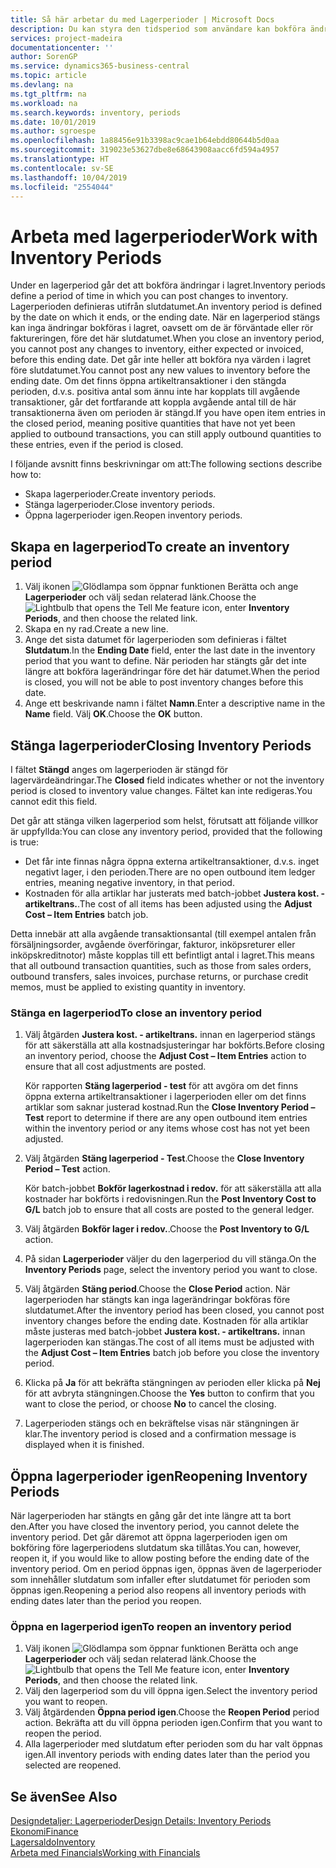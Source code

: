 ```yaml
---
title: Så här arbetar du med Lagerperioder | Microsoft Docs
description: Du kan styra den tidsperiod som användare kan bokföra ändringar i lagret genom att definiera lagerperioder.
services: project-madeira
documentationcenter: ''
author: SorenGP
ms.service: dynamics365-business-central
ms.topic: article
ms.devlang: na
ms.tgt_pltfrm: na
ms.workload: na
ms.search.keywords: inventory, periods
ms.date: 10/01/2019
ms.author: sgroespe
ms.openlocfilehash: 1a88456e91b3398ac9cae1b64ebdd80644b5d0aa
ms.sourcegitcommit: 319023e53627dbe8e68643908aacc6fd594a4957
ms.translationtype: HT
ms.contentlocale: sv-SE
ms.lasthandoff: 10/04/2019
ms.locfileid: "2554044"
---
```

# <a name="work-with-inventory-periods"></a><span data-ttu-id="42844-103">Arbeta med lagerperioder</span><span class="sxs-lookup"><span data-stu-id="42844-103">Work with Inventory Periods</span></span>
<span data-ttu-id="42844-104">Under en lagerperiod går det att bokföra ändringar i lagret.</span><span class="sxs-lookup"><span data-stu-id="42844-104">Inventory periods define a period of time in which you can post changes to inventory.</span></span> <span data-ttu-id="42844-105">Lagerperioden definieras utifrån slutdatumet.</span><span class="sxs-lookup"><span data-stu-id="42844-105">An inventory period is defined by the date on which it ends, or the ending date.</span></span> <span data-ttu-id="42844-106">När en lagerperiod stängs kan inga ändringar bokföras i lagret, oavsett om de är förväntade eller rör faktureringen, före det här slutdatumet.</span><span class="sxs-lookup"><span data-stu-id="42844-106">When you close an inventory period, you cannot post any changes to inventory, either expected or invoiced, before this ending date.</span></span> <span data-ttu-id="42844-107">Det går inte heller att bokföra nya värden i lagret före slutdatumet.</span><span class="sxs-lookup"><span data-stu-id="42844-107">You cannot post any new values to inventory before the ending date.</span></span> <span data-ttu-id="42844-108">Om det finns öppna artikeltransaktioner i den stängda perioden, d.v.s. positiva antal som ännu inte har kopplats till avgående transaktioner, går det fortfarande att koppla avgående antal till de här transaktionerna även om perioden är stängd.</span><span class="sxs-lookup"><span data-stu-id="42844-108">If you have open item entries in the closed period, meaning positive quantities that have not yet been applied to outbound transactions, you can still apply outbound quantities to these entries, even if the period is closed.</span></span>  

<span data-ttu-id="42844-109">I följande avsnitt finns beskrivningar om att:</span><span class="sxs-lookup"><span data-stu-id="42844-109">The following sections describe how to:</span></span>

* <span data-ttu-id="42844-110">Skapa lagerperioder.</span><span class="sxs-lookup"><span data-stu-id="42844-110">Create inventory periods.</span></span>  
* <span data-ttu-id="42844-111">Stänga lagerperioder.</span><span class="sxs-lookup"><span data-stu-id="42844-111">Close inventory periods.</span></span>  
* <span data-ttu-id="42844-112">Öppna lagerperioder igen.</span><span class="sxs-lookup"><span data-stu-id="42844-112">Reopen inventory periods.</span></span>  

## <a name="to-create-an-inventory-period"></a><span data-ttu-id="42844-113">Skapa en lagerperiod</span><span class="sxs-lookup"><span data-stu-id="42844-113">To create an inventory period</span></span>  
1. <span data-ttu-id="42844-114">Välj ikonen ![Glödlampa som öppnar funktionen Berätta](media/ui-search/search_small.png "Berätta vad du vill göra") och ange **Lagerperioder** och välj sedan relaterad länk.</span><span class="sxs-lookup"><span data-stu-id="42844-114">Choose the ![Lightbulb that opens the Tell Me feature](media/ui-search/search_small.png "Tell me what you want to do") icon, enter **Inventory Periods**, and then choose the related link.</span></span>  
2. <span data-ttu-id="42844-115">Skapa en ny rad.</span><span class="sxs-lookup"><span data-stu-id="42844-115">Create a new line.</span></span>  
3. <span data-ttu-id="42844-116">Ange det sista datumet för lagerperioden som definieras i fältet **Slutdatum**.</span><span class="sxs-lookup"><span data-stu-id="42844-116">In the **Ending Date** field, enter the last date in the inventory period that you want to define.</span></span> <span data-ttu-id="42844-117">När perioden har stängts går det inte längre att bokföra lagerändringar före det här datumet.</span><span class="sxs-lookup"><span data-stu-id="42844-117">When the period is closed, you will not be able to post inventory changes before this date.</span></span>  
4. <span data-ttu-id="42844-118">Ange ett beskrivande namn i fältet **Namn**.</span><span class="sxs-lookup"><span data-stu-id="42844-118">Enter a descriptive name in the **Name** field.</span></span> <span data-ttu-id="42844-119">Välj **OK**.</span><span class="sxs-lookup"><span data-stu-id="42844-119">Choose the **OK** button.</span></span>  

## <a name="closing-inventory-periods"></a><span data-ttu-id="42844-120">Stänga lagerperioder</span><span class="sxs-lookup"><span data-stu-id="42844-120">Closing Inventory Periods</span></span>  
<span data-ttu-id="42844-121">I fältet **Stängd** anges om lagerperioden är stängd för lagervärdeändringar.</span><span class="sxs-lookup"><span data-stu-id="42844-121">The **Closed** field indicates whether or not the inventory period is closed to inventory value changes.</span></span> <span data-ttu-id="42844-122">Fältet kan inte redigeras.</span><span class="sxs-lookup"><span data-stu-id="42844-122">You cannot edit this field.</span></span>  

<span data-ttu-id="42844-123">Det går att stänga vilken lagerperiod som helst, förutsatt att följande villkor är uppfyllda:</span><span class="sxs-lookup"><span data-stu-id="42844-123">You can close any inventory period, provided that the following is true:</span></span>  

* <span data-ttu-id="42844-124">Det får inte finnas några öppna externa artikeltransaktioner, d.v.s. inget negativt lager, i den perioden.</span><span class="sxs-lookup"><span data-stu-id="42844-124">There are no open outbound item ledger entries, meaning negative inventory, in that period.</span></span>  
* <span data-ttu-id="42844-125">Kostnaden för alla artiklar har justerats med batch-jobbet **Justera kost. - artikeltrans.**.</span><span class="sxs-lookup"><span data-stu-id="42844-125">The cost of all items has been adjusted using the **Adjust Cost – Item Entries** batch job.</span></span>  

<span data-ttu-id="42844-126">Detta innebär att alla avgående transaktionsantal (till exempel antalen från försäljningsorder, avgående överföringar, fakturor, inköpsreturer eller inköpskreditnotor) måste kopplas till ett befintligt antal i lagret.</span><span class="sxs-lookup"><span data-stu-id="42844-126">This means that all outbound transaction quantities, such as those from sales orders, outbound transfers, sales invoices, purchase returns, or purchase credit memos, must be applied to existing quantity in inventory.</span></span>  

### <a name="to-close-an-inventory-period"></a><span data-ttu-id="42844-127">Stänga en lagerperiod</span><span class="sxs-lookup"><span data-stu-id="42844-127">To close an inventory period</span></span>  
1. <span data-ttu-id="42844-128">Välj åtgärden **Justera kost. - artikeltrans.** innan en lagerperiod stängs för att säkerställa att alla kostnadsjusteringar har bokförts.</span><span class="sxs-lookup"><span data-stu-id="42844-128">Before closing an inventory period, choose the **Adjust Cost – Item Entries** action to ensure that all cost adjustments are posted.</span></span>

     <span data-ttu-id="42844-129">Kör rapporten **Stäng lagerperiod - test** för att avgöra om det finns öppna externa artikeltransaktioner i lagerperioden eller om det finns artiklar som saknar justerad kostnad.</span><span class="sxs-lookup"><span data-stu-id="42844-129">Run the **Close Inventory Period – Test** report to determine if there are any open outbound item entries within the inventory period or any items whose cost has not yet been adjusted.</span></span>  
2. <span data-ttu-id="42844-130">Välj åtgärden **Stäng lagerperiod - Test**.</span><span class="sxs-lookup"><span data-stu-id="42844-130">Choose the **Close Inventory Period – Test** action.</span></span>  

     <span data-ttu-id="42844-131">Kör batch-jobbet **Bokför lagerkostnad i redov.** för att säkerställa att alla kostnader har bokförts i redovisningen.</span><span class="sxs-lookup"><span data-stu-id="42844-131">Run the **Post Inventory Cost to G/L** batch job to ensure that all costs are posted to the general ledger.</span></span>  
3. <span data-ttu-id="42844-132">Välj åtgärden **Bokför lager i redov.**.</span><span class="sxs-lookup"><span data-stu-id="42844-132">Choose the **Post Inventory to G/L** action.</span></span>  
4. <span data-ttu-id="42844-133">På sidan **Lagerperioder** väljer du den lagerperiod du vill stänga.</span><span class="sxs-lookup"><span data-stu-id="42844-133">On the **Inventory Periods** page, select the inventory period you want to close.</span></span>  
5. <span data-ttu-id="42844-134">Välj åtgärden **Stäng period**.</span><span class="sxs-lookup"><span data-stu-id="42844-134">Choose the **Close Period** action.</span></span> <span data-ttu-id="42844-135">När lagerperioden har stängts kan inga lagerändringar bokföras före slutdatumet.</span><span class="sxs-lookup"><span data-stu-id="42844-135">After the inventory period has been closed, you cannot post inventory changes before the ending date.</span></span> <span data-ttu-id="42844-136">Kostnaden för alla artiklar måste justeras med batch-jobbet **Justera kost. - artikeltrans.** innan lagerperioden kan stängas.</span><span class="sxs-lookup"><span data-stu-id="42844-136">The cost of all items must be adjusted with the **Adjust Cost – Item Entries** batch job before you close the inventory period.</span></span>  
6. <span data-ttu-id="42844-137">Klicka på **Ja** för att bekräfta stängningen av perioden eller klicka på **Nej** för att avbryta stängningen.</span><span class="sxs-lookup"><span data-stu-id="42844-137">Choose the **Yes** button to confirm that you want to close the period, or choose **No** to cancel the closing.</span></span>  
7. <span data-ttu-id="42844-138">Lagerperioden stängs och en bekräftelse visas när stängningen är klar.</span><span class="sxs-lookup"><span data-stu-id="42844-138">The inventory period is closed and a confirmation message is displayed when it is finished.</span></span>  

## <a name="reopening-inventory-periods"></a><span data-ttu-id="42844-139">Öppna lagerperioder igen</span><span class="sxs-lookup"><span data-stu-id="42844-139">Reopening Inventory Periods</span></span>  
<span data-ttu-id="42844-140">När lagerperioden har stängts en gång går det inte längre att ta bort den.</span><span class="sxs-lookup"><span data-stu-id="42844-140">After you have closed the inventory period, you cannot delete the inventory period.</span></span> <span data-ttu-id="42844-141">Det går däremot att öppna lagerperioden igen om bokföring före lagerperiodens slutdatum ska tillåtas.</span><span class="sxs-lookup"><span data-stu-id="42844-141">You can, however, reopen it, if you would like to allow posting before the ending date of the inventory period.</span></span> <span data-ttu-id="42844-142">Om en period öppnas igen, öppnas även de lagerperioder som innehåller slutdatum som infaller efter slutdatumet för perioden som öppnas igen.</span><span class="sxs-lookup"><span data-stu-id="42844-142">Reopening a period also reopens all inventory periods with ending dates later than the period you reopen.</span></span>  

### <a name="to-reopen-an-inventory-period"></a><span data-ttu-id="42844-143">Öppna en lagerperiod igen</span><span class="sxs-lookup"><span data-stu-id="42844-143">To reopen an inventory period</span></span>  
1. <span data-ttu-id="42844-144">Välj ikonen ![Glödlampa som öppnar funktionen Berätta](media/ui-search/search_small.png "Berätta vad du vill göra") och ange **Lagerperioder** och välj sedan relaterad länk.</span><span class="sxs-lookup"><span data-stu-id="42844-144">Choose the ![Lightbulb that opens the Tell Me feature](media/ui-search/search_small.png "Tell me what you want to do") icon, enter **Inventory Periods**, and then choose the related link.</span></span>  
2. <span data-ttu-id="42844-145">Välj den lagerperiod som du vill öppna igen.</span><span class="sxs-lookup"><span data-stu-id="42844-145">Select the inventory period you want to reopen.</span></span>  
3. <span data-ttu-id="42844-146">Välj åtgärdenden **Öppna period igen**.</span><span class="sxs-lookup"><span data-stu-id="42844-146">Choose the **Reopen Period** period action.</span></span> <span data-ttu-id="42844-147">Bekräfta att du vill öppna perioden igen.</span><span class="sxs-lookup"><span data-stu-id="42844-147">Confirm that you want to reopen the period.</span></span>  
4. <span data-ttu-id="42844-148">Alla lagerperioder med slutdatum efter perioden som du har valt öppnas igen.</span><span class="sxs-lookup"><span data-stu-id="42844-148">All inventory periods with ending dates later than the period you selected are reopened.</span></span>  

## <a name="see-also"></a><span data-ttu-id="42844-149">Se även</span><span class="sxs-lookup"><span data-stu-id="42844-149">See Also</span></span>  
[<span data-ttu-id="42844-150">Designdetaljer: Lagerperioder</span><span class="sxs-lookup"><span data-stu-id="42844-150">Design Details: Inventory Periods</span></span>](design-details-inventory-periods.md)  
[<span data-ttu-id="42844-151">Ekonomi</span><span class="sxs-lookup"><span data-stu-id="42844-151">Finance</span></span>](finance.md)  
[<span data-ttu-id="42844-152">Lagersaldo</span><span class="sxs-lookup"><span data-stu-id="42844-152">Inventory</span></span>](inventory-manage-inventory.md)  
[<span data-ttu-id="42844-153">Arbeta med Financials</span><span class="sxs-lookup"><span data-stu-id="42844-153">Working with Financials</span></span>](ui-work-product.md)
